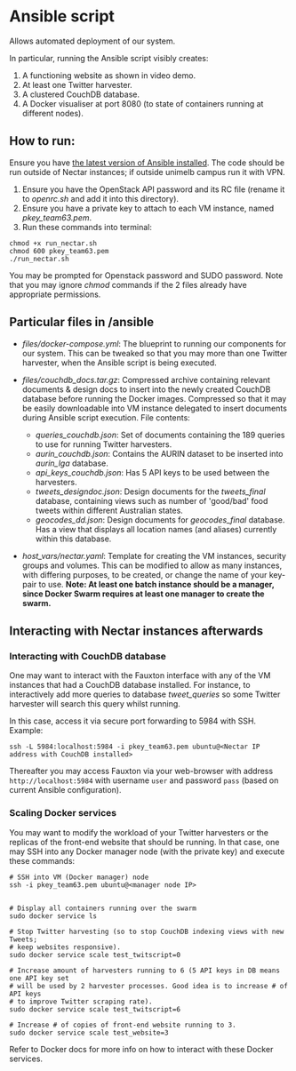 # Ansible script
Allows automated deployment of our system.

In particular, running the Ansible script visibly creates:
1. A functioning website as shown in video demo.
2. At least one Twitter harvester.
3. A clustered CouchDB database.
4. A Docker visualiser at port 8080 (to state of containers running at different nodes).

## How to run:
Ensure you have [the latest version of Ansible installed](https://docs.ansible.com/ansible/latest/installation_guide/intro_installation.html). The code should be run outside of Nectar instances; if outside unimelb campus run it with VPN.
  
1. Ensure you have the OpenStack API password and its RC file (rename it to *openrc.sh* and add it into this directory).
2. Ensure you have a private key to attach to each VM instance, named *pkey_team63.pem*.
3. Run these commands into terminal:

```
chmod +x run_nectar.sh
chmod 600 pkey_team63.pem
./run_nectar.sh
```
You may be prompted for Openstack password and SUDO password. Note that you may ignore *chmod* commands if the 2 files already have appropriate permissions.

## Particular files in /ansible
* *files/docker-compose.yml*: The blueprint to running our components for our system. This can be tweaked so that you may more than one Twitter harvester, when the Ansible script is being executed.

* *files/couchdb_docs.tar.gz*: Compressed archive containing relevant documents & design docs to insert into the newly created CouchDB database before running the Docker images. Compressed so that it may be easily downloadable into VM instance delegated to insert documents during Ansible script execution. File contents:
	* *queries_couchdb.json*: Set of documents containing the 189 queries to use for running Twitter harvesters.
	* *aurin_couchdb.json*: Contains the AURIN dataset to be inserted into *aurin_lga* database.
	* *api_keys_couchdb.json*: Has 5 API keys to be used between the harvesters.
	* *tweets_designdoc.json*: Design documents for the *tweets_final* database, containing views such as number of 'good/bad' food tweets within different Australian states.
	* *geocodes_dd.json*: Design documents for *geocodes_final* database. Has a view that displays all location names (and aliases) currently within this database.

* *host_vars/nectar.yaml*: Template for creating the VM instances, security groups and volumes. This can be modified to allow as many instances, with differing purposes, to be created, or change the name of your key-pair to use. **Note: At least one batch instance should be a manager, since Docker Swarm requires at least one manager to create the swarm.**

## Interacting with Nectar instances afterwards
### Interacting with CouchDB database
One may want to interact with the Fauxton interface with any of the VM instances that had a CouchDB database installed. For instance, to interactively add more queries to database *tweet_queries* so some Twitter harvester will search this query whilst running.

In this case, access it via secure port forwarding to 5984 with SSH. Example:

```
ssh -L 5984:localhost:5984 -i pkey_team63.pem ubuntu@<Nectar IP address with CouchDB installed>
```
Thereafter you may access Fauxton via your web-browser with address ```http://localhost:5984``` with username ```user``` and password ```pass``` (based on current Ansible configuration).

### Scaling Docker services
You may want to modify the workload of your Twitter harvesters or the replicas of the front-end website that should be running. In that case, one may SSH into any Docker manager node (with the private key) and execute these commands:

```
# SSH into VM (Docker manager) node
ssh -i pkey_team63.pem ubuntu@<manager node IP>


# Display all containers running over the swarm
sudo docker service ls

# Stop Twitter harvesting (so to stop CouchDB indexing views with new Tweets;
# keep websites responsive).
sudo docker service scale test_twitscript=0

# Increase amount of harvesters running to 6 (5 API keys in DB means one API key set
# will be used by 2 harvester processes. Good idea is to increase # of API keys
# to improve Twitter scraping rate).
sudo docker service scale test_twitscript=6

# Increase # of copies of front-end website running to 3.
sudo docker service scale test_website=3
```

Refer to Docker docs for more info on how to interact with these Docker services. 


